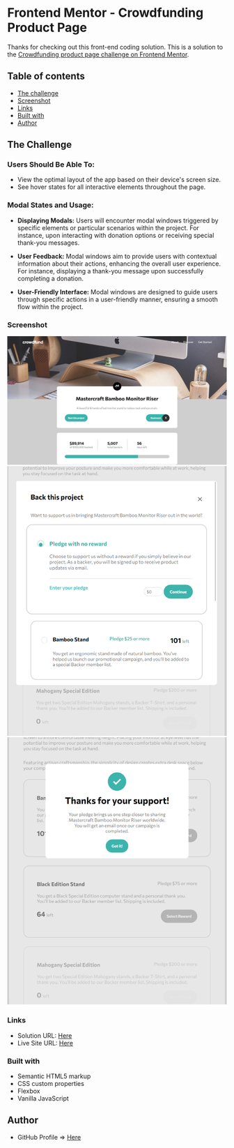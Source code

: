 # Frontend Mentor - Crowdfunding Product Page

Thanks for checking out this front-end coding solution. This is a solution to the [Crowdfunding product page challenge on Frontend Mentor](https://www.frontendmentor.io/challenges/crowdfunding-product-page-7uvcZe7ZR).

## Table of contents
  - [The challenge](#the-challenge)
  - [Screenshot](#screenshot)
  - [Links](#links)
  - [Built with](#built-with)
  - [Author](#author)

## The Challenge

### Users Should Be Able To:

- View the optimal layout of the app based on their device's screen size.
- See hover states for all interactive elements throughout the page.

### Modal States and Usage:

- **Displaying Modals:** Users will encounter modal windows triggered by specific elements or particular scenarios within the project. For instance, upon interacting with donation options or receiving special thank-you messages.
  
- **User Feedback:** Modal windows aim to provide users with contextual information about their actions, enhancing the overall user experience. For instance, displaying a thank-you message upon successfully completing a donation.
  
- **User-Friendly Interface:** Modal windows are designed to guide users through specific actions in a user-friendly manner, ensuring a smooth flow within the project.

### Screenshot

![](./ss-page.jpg)
![](./ss-pledge.jpg)
![](./ss-thank-you.jpg)

### Links

- Solution URL: [Here](https://www.frontendmentor.io/solutions/crowdfundingproductpagefrontendmentor-bSe7x83wab)
- Live Site URL: [Here](https://ozlemxates.github.io/Crowdfunding-Product-Page-FrontendMentor/)

### Built with

- Semantic HTML5 markup
- CSS custom properties
- Flexbox
- Vanilla JavaScript

## Author

- GitHub Profile => [Here](https://github.com/ozlemxates)